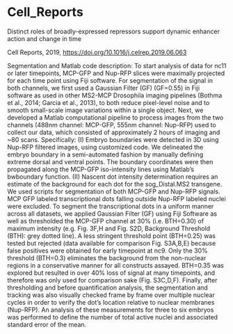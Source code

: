 # Cell_Reports
Distinct roles of broadly-expressed repressors support  dynamic enhancer action and change in time

Cell Reports, 2019, https://doi.org/10.1016/j.celrep.2019.06.063

Segmentation and Matlab code description:
To start analysis of data for nc11 or later timepoints, MCP-GFP and Nup-RFP slices were maximally projected for each time point using Fiji
software. 
For segmentation of the signal in both channels, we first used a Gaussian Filter (GF) (GF=0.55) in Fiji software as used in other MS2-MCP
Drosophila imaging pipelines (Bothma et al., 2014; Garcia et al., 2013), to both reduce pixel-level noise and to smooth small-scale image
variations within a single object. Next, we developed a Matlab computational pipeline to process images from the two channels (488nm
channel: MCP-GFP, 555nm channel: Nup-RFP) used to collect our data, which consisted of approximately 2 hours of imaging and ~80 scans. 
Specifically: (I) Embryo boundaries were detected in 3D using Nup-RFP filtered images, using customized code. We delineated the embryo
boundary in a semi-automated fashion by manually defining extreme dorsal and ventral points. The boundary coordinates were then propagated
along the MCP-GFP iso-intensity lines using Matlab’s bwboundary function. (II) Nascent dot intensity determination requires an estimate of
the background for each dot for the sog_Distal.MS2 transgene. We used scripts for segmentation of both MCP-GFP and Nup-RFP signals. MCP
GFP labeled transcriptional dots falling outside Nup-RFP labeled nuclei were excluded. To segment the transcriptional dots in a uniform
manner across all datasets, we applied Gaussian Filter (GF) using Fiji Software as well as thresholded the MCP-GFP channel at 30% (i.e.
BTH=0.30) of maximum intensity (e.g. Fig. 3F,H and Fig. S2D, Background Threshold (BTH): grey dotted line). A less stringent threshold
point (BTH=0.25) was tested but rejected (data available for comparison Fig. S3A,B,E) because false positives were obtained for early
timepoint at nc9. Only the 30% threshold (BTH=0.3) eliminates the background from the non-nuclear regions in a conservative manner for all
constructs assayed. BTH=0.35 was explored but resulted in over 40% loss of signal at many timepoints, and therefore was only used for
comparison sake (Fig. S3C,D,F).
Finally, after thresholding and before quantification analysis, the segmentation and tracking was also visually checked frame by frame
over multiple nuclear cycles in order to verify the dot’s location relative to nuclear membranes (Nup-RFP). An analysis of these
measurements for three to six embryos was performed to define the number of total active nuclei and associated standard error of the mean. 
